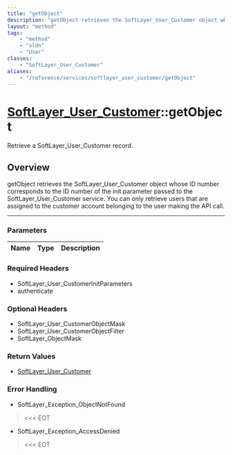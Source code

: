 ```yaml
---
title: "getObject"
description: "getObject retrieves the SoftLayer_User_Customer object whose ID number corresponds to the ID number of the init paramete... "
layout: "method"
tags:
    - "method"
    - "sldn"
    - "User"
classes:
    - "SoftLayer_User_Customer"
aliases:
    - "/reference/services/softlayer_user_customer/getObject"
---
```

# [SoftLayer_User_Customer](/reference/services/SoftLayer_User_Customer)::getObject


Retrieve a SoftLayer_User_Customer record.


## Overview 
getObject retrieves the SoftLayer_User_Customer object whose ID number corresponds to the ID number of the init parameter passed to the SoftLayer_User_Customer service. You can only retrieve users that are assigned to the customer account belonging to the user making the API call. 

-----

### Parameters 
|Name | Type | Description |
| --- | --- | --- |


### Required Headers
* SoftLayer_User_CustomerInitParameters
* authenticate


### Optional Headers
* SoftLayer_User_CustomerObjectMask
* SoftLayer_User_CustomerObjectFilter
* SoftLayer_ObjectMask

### Return Values
* <a href='/reference/datatypes/SoftLayer_User_Customer'>SoftLayer_User_Customer </a>



### Error Handling

* SoftLayer_Exception_ObjectNotFound 

> <<< EOT 

* SoftLayer_Exception_AccessDenied 

> <<< EOT 




